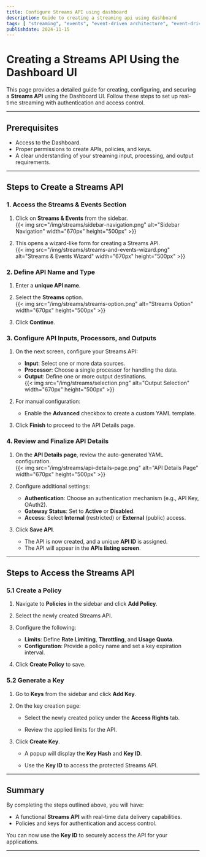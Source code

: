 ```yaml
---
title: Configure Streams API using dashboard
description: Guide to creating a streaming api using dashboard
tags: [ "streaming", "events", "event-driven architecture", "event-driven architectures", "kafka" ]
publishdate: 2024-11-15
---
```

# Creating a Streams API Using the Dashboard UI

This page provides a detailed guide for creating, configuring, and securing a **Streams API** using the Dashboard UI. Follow these steps to set up real-time streaming with authentication and access control.

---

## Prerequisites

- Access to the Dashboard.
- Proper permissions to create APIs, policies, and keys.
- A clear understanding of your streaming input, processing, and output requirements.

---

## Steps to Create a Streams API

### 1. Access the Streams & Events Section
1. Click on **Streams & Events** from the sidebar.  
   {{< img src="/img/streams/sidebar-navigation.png" alt="Sidebar Navigation" width="670px" height="500px" >}}

2. This opens a wizard-like form for creating a Streams API.  
   {{< img src="/img/streams/streams-and-events-wizard.png" alt="Streams & Events Wizard" width="670px" height="500px" >}}

### 2. Define API Name and Type
1. Enter a **unique API name**.  
2. Select the **Streams** option.  
   {{< img src="/img/streams/streams-option.png" alt="Streams Option" width="670px" height="500px" >}}

3. Click **Continue**.

### 3. Configure API Inputs, Processors, and Outputs
1. On the next screen, configure your Streams API:
   - **Input**: Select one or more data sources.  
   - **Processor**: Choose a single processor for handling the data.  
   - **Output**: Define one or more output destinations.  
     {{< img src="/img/streams/selection.png" alt="Output Selection" width="670px" height="500px" >}}

2. For manual configuration:
   - Enable the **Advanced** checkbox to create a custom YAML template.  

3. Click **Finish** to proceed to the API Details page.

### 4. Review and Finalize API Details
1. On the **API Details page**, review the auto-generated YAML configuration.  
   {{< img src="/img/streams/api-details-page.png" alt="API Details Page" width="670px" height="500px" >}}

2. Configure additional settings:
   - **Authentication**: Choose an authentication mechanism (e.g., API Key, OAuth2).  
   - **Gateway Status**: Set to **Active** or **Disabled**.
   - **Access**: Select **Internal** (restricted) or **External** (public) access.

3. Click **Save API**.  

   - The API is now created, and a unique **API ID** is assigned.
   - The API will appear in the **APIs listing screen**.

---

## Steps to Access the Streams API

### 5.1 Create a Policy
1. Navigate to **Policies** in the sidebar and click **Add Policy**.  

2. Select the newly created Streams API.  

3. Configure the following:
   - **Limits**: Define **Rate Limiting**, **Throttling**, and **Usage Quota**.
   - **Configuration**: Provide a policy name and set a key expiration interval.  

4. Click **Create Policy** to save.

### 5.2 Generate a Key
1. Go to **Keys** from the sidebar and click **Add Key**.  

2. On the key creation page:
   - Select the newly created policy under the **Access Rights** tab.  

   - Review the applied limits for the API.

3. Click **Create Key**.  

   - A popup will display the **Key Hash** and **Key ID**.  

   - Use the **Key ID** to access the protected Streams API.

---

## Summary

By completing the steps outlined above, you will have:

- A functional **Streams API** with real-time data delivery capabilities.
- Policies and keys for authentication and access control.

You can now use the **Key ID** to securely access the API for your applications.

---
